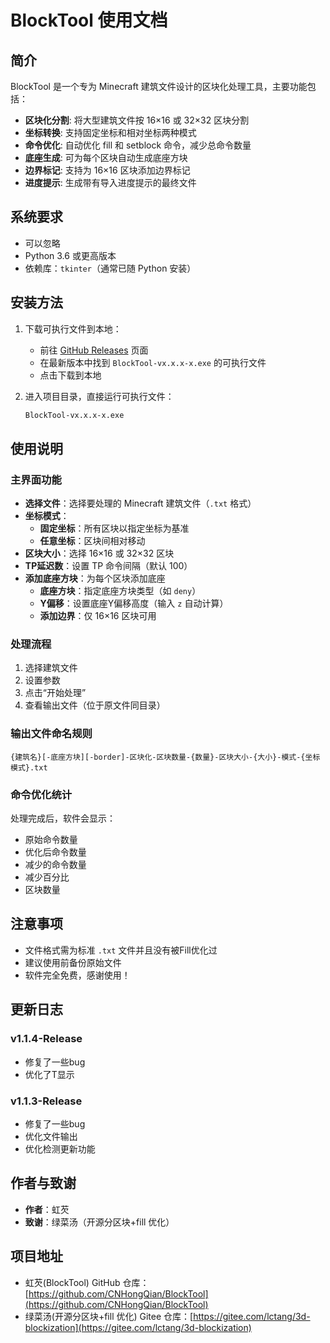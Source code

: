 # BlockTool 使用文档

## 简介

BlockTool 是一个专为 Minecraft 建筑文件设计的区块化处理工具，主要功能包括：

- **区块化分割**: 将大型建筑文件按 16×16 或 32×32 区块分割
- **坐标转换**: 支持固定坐标和相对坐标两种模式
- **命令优化**: 自动优化 fill 和 setblock 命令，减少总命令数量
- **底座生成**: 可为每个区块自动生成底座方块
- **边界标记**: 支持为 16×16 区块添加边界标记
- **进度提示**: 生成带有导入进度提示的最终文件

## 系统要求

- 可以忽略
- Python 3.6 或更高版本
- 依赖库：`tkinter`（通常已随 Python 安装）

## 安装方法

1. 下载可执行文件到本地：

   - 前往 [GitHub Releases](https://github.com/CNHongQian/BlockTool/releases/latest) 页面
   - 在最新版本中找到 `BlockTool-vx.x.x-x.exe` 的可执行文件
   - 点击下载到本地

2. 进入项目目录，直接运行可执行文件：
   ```bash
   BlockTool-vx.x.x-x.exe
   ```

## 使用说明

### 主界面功能

- **选择文件**：选择要处理的 Minecraft 建筑文件（`.txt` 格式）
- **坐标模式**：
  - **固定坐标**：所有区块以指定坐标为基准
  - **任意坐标**：区块间相对移动
- **区块大小**：选择 16×16 或 32×32 区块
- **TP延迟数**：设置 TP 命令间隔（默认 100）
- **添加底座方块**：为每个区块添加底座
  - **底座方块**：指定底座方块类型（如 `deny`）
  - **Y偏移**：设置底座Y偏移高度（输入 `z` 自动计算）
  - **添加边界**：仅 16×16 区块可用

### 处理流程

1. 选择建筑文件
2. 设置参数
3. 点击“开始处理”
4. 查看输出文件（位于原文件同目录）

### 输出文件命名规则

```
{建筑名}[-底座方块][-border]-区块化-区块数量-{数量}-区块大小-{大小}-模式-{坐标模式}.txt
```

### 命令优化统计

处理完成后，软件会显示：
- 原始命令数量
- 优化后命令数量
- 减少的命令数量
- 减少百分比
- 区块数量

## 注意事项

- 文件格式需为标准 `.txt` 文件并且没有被Fill优化过
- 建议使用前备份原始文件
- 软件完全免费，感谢使用！

## 更新日志

### v1.1.4-Release
- 修复了一些bug
- 优化了T显示

### v1.1.3-Release
- 修复了一些bug
- 优化文件输出
- 优化检测更新功能


## 作者与致谢

- **作者**：虹芡
- **致谢**：绿菜汤（开源分区块+fill 优化）

## 项目地址

- 虹芡(BlockTool) GitHub 仓库：[https://github.com/CNHongQian/BlockTool](https://github.com/CNHongQian/BlockTool)
- 绿菜汤(开源分区块+fill 优化) Gitee 仓库：[https://gitee.com/lctang/3d-blockization](https://gitee.com/lctang/3d-blockization)
